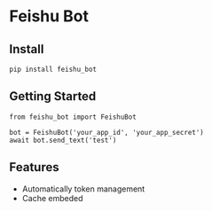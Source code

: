 # Feishu Bot
## Install
```
pip install feishu_bot
```
## Getting Started
```
from feishu_bot import FeishuBot

bot = FeishuBot('your_app_id', 'your_app_secret')
await bot.send_text('test')
```
## Features
- Automatically token management
- Cache embeded